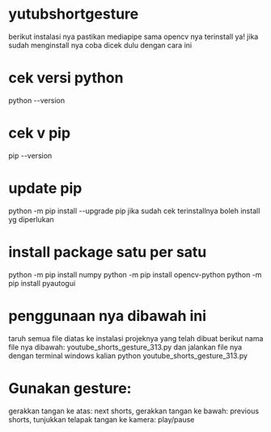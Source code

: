 # yutubshortgesture
berikut instalasi nya
pastikan mediapipe sama opencv nya terinstall ya!
jika sudah menginstall nya coba dicek dulu dengan cara ini
# cek versi python
python --version
# cek v pip
pip --version
# update pip
python -m pip install --upgrade pip
jika sudah cek terinstallnya boleh install yg diperlukan
# install package satu per satu
python -m pip install numpy
python -m pip install opencv-python
python -m pip install pyautogui
# penggunaan nya dibawah ini
taruh semua file diatas ke instalasi projeknya yang telah dibuat
berikut nama file nya dibawah:
youtube_shorts_gesture_313.py
dan jalankan file nya dengan terminal windows kalian
python youtube_shorts_gesture_313.py
# Gunakan gesture:
gerakkan tangan ke atas: next shorts, gerakkan tangan ke bawah: previous shorts, tunjukkan telapak tangan ke kamera: play/pause


